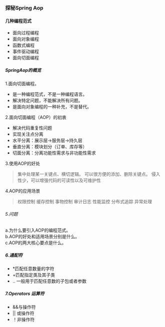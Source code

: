 ### 探秘Spring Aop
#### 几种编程范式
+ 面向过程编程
+ 面向对象编程
+ 函数式编程
+ 事件驱动编程
+ 面向切面编程

##### SpringAop的概览

1.面向切面编程。
- 是一种编程范式，不是一种编程语言。
- 解决特定问题，不能解决所有问题。
- 是面向对象编程的一种补充，不是替代。

2.面向切面编程（AOP）的初衷
* 解决代码重复性问题
* 实现关注点分离
* 水平分离：展示层->服务层->持久层
* 垂直分离：模块划分（订单、库存等）
* 切面分离：分离功能性需求与非功能性需求

3.使用AOP的好处
> 集中处理某一关键点、横切逻辑。
> 可以很方便的添加、删除关键点。
> 侵入性少，可以增强代码的可读性以及可维护性  

4.AOP的应用场景
> 权限控制 缓存控制  事物控制  审计日志 性能监控 分布式追踪 异常处理

###### 5.问题   
a.为什么要引入AOP的编程范式。  
b.AOP的好处和适用场景分别是什么。  
c.AOP的两大核心要点是什么。

##### 6.通配符
* *匹配任意数量的字符
* +匹配指定类及其子类
* .. 一般用于匹配任意数的子包或者参数   

##### 7.Operators 运算符
* &&与操作符
* || 或操作符
* ！非操作符
